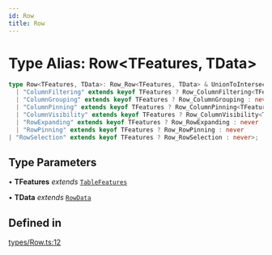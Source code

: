 ```yaml
---
id: Row
title: Row
---
```


# Type Alias: Row\<TFeatures, TData\>

```ts
type Row<TFeatures, TData>: Row_Row<TFeatures, TData> & UnionToIntersection<
  | "ColumnFiltering" extends keyof TFeatures ? Row_ColumnFiltering<TFeatures, TData> : never
  | "ColumnGrouping" extends keyof TFeatures ? Row_ColumnGrouping : never
  | "ColumnPinning" extends keyof TFeatures ? Row_ColumnPinning<TFeatures, TData> : never
  | "ColumnVisibility" extends keyof TFeatures ? Row_ColumnVisibility<TFeatures, TData> : never
  | "RowExpanding" extends keyof TFeatures ? Row_RowExpanding : never
  | "RowPinning" extends keyof TFeatures ? Row_RowPinning : never
| "RowSelection" extends keyof TFeatures ? Row_RowSelection : never>;
```

## Type Parameters

• **TFeatures** *extends* [`TableFeatures`](tablefeatures.md)

• **TData** *extends* [`RowData`](rowdata.md)

## Defined in

[types/Row.ts:12](https://github.com/TanStack/table/blob/main/packages/table-core/src/types/Row.ts#L12)
